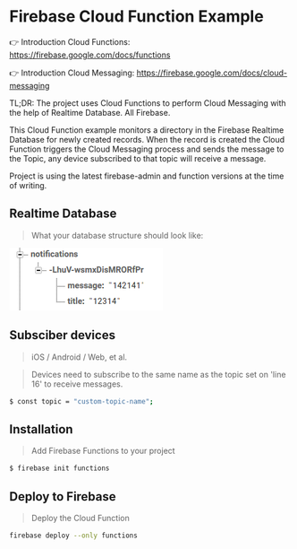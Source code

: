 # Firebase Cloud Function Example

👉 Introduction Cloud Functions: https://firebase.google.com/docs/functions

👉 Introduction Cloud Messaging: https://firebase.google.com/docs/cloud-messaging

TL;DR: The project uses Cloud Functions to perform Cloud Messaging with the help of Realtime Database. All Firebase.


This Cloud Function example monitors a directory in the Firebase Realtime Database for newly created records.
When the record is created the Cloud Function triggers the Cloud Messaging process and sends the message to the Topic, any device subscribed to that topic will receive a message.

Project is using the latest firebase-admin and function versions at the time of writing.

## Realtime Database
> What your database structure should look like:

![realtime-database](/assets/realtime-database.png)

## Subsciber devices
> iOS / Android / Web, et al.

> Devices need to subscribe to the same name as the topic set on 'line 16' to receive messages.
```sh
$ const topic = "custom-topic-name";
```

## Installation 
> Add Firebase Functions to your project
```sh
$ firebase init functions
```

## Deploy to Firebase
> Deploy the Cloud Function
```sh
firebase deploy --only functions
```
